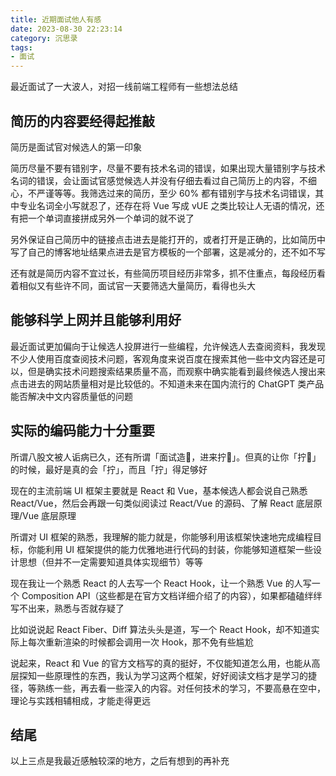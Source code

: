 ```yaml
---
title: 近期面试他人有感
date: 2023-08-30 22:23:14
category: 沉思录
tags:
- 面试
---
```


最近面试了一大波人，对招一线前端工程师有一些想法总结

## 简历的内容要经得起推敲

简历是面试官对候选人的第一印象

简历尽量不要有错别字，尽量不要有技术名词的错误，如果出现大量错别字与技术名词的错误，会让面试官感觉候选人并没有仔细去看过自己简历上的内容，不细心，不严谨等等。我筛选过来的简历，至少 60% 都有错别字与技术名词错误，其中专业名词全小写就忍了，还存在将 Vue 写成 vUE 之类比较让人无语的情况，还有把一个单词直接拼成另外一个单词的就不说了

另外保证自己简历中的链接点击进去是能打开的，或者打开是正确的，比如简历中写了自己的博客地址结果点进去是官方模板的一个部署，这是减分的，还不如不写

还有就是简历内容不宜过长，有些简历项目经历非常多，抓不住重点，每段经历看着相似又有些许不同，面试官一天要筛选大量简历，看得也头大

## 能够科学上网并且能够利用好

最近面试更加偏向于让候选人投屏进行一些编程，允许候选人去查阅资料，我发现不少人使用百度查阅技术问题，客观角度来说百度在搜索其他一些中文内容还是可以，但是确实技术问题搜索结果质量不高，而观察中确实能看到最终候选人搜出来点击进去的网站质量相对是比较低的。不知道未来在国内流行的 ChatGPT 类产品能否解决中文内容质量低的问题

## 实际的编码能力十分重要

所谓八股文被人诟病已久，还有所谓「面试造🚀，进来拧🔩」。但真的让你「拧🔩」的时候，最好是真的会「拧」，而且「拧」得足够好

现在的主流前端 UI 框架主要就是 React 和 Vue，基本候选人都会说自己熟悉 React/Vue，然后会再跟一句类似阅读过 React/Vue 的源码、了解 React 底层原理/Vue 底层原理

所谓对 UI 框架的熟悉，我理解的能力就是，你能够利用该框架快速地完成编程目标，你能利用 UI 框架提供的能力优雅地进行代码的封装，你能够知道框架一些设计思想（但并不一定需要知道具体实现细节）等等

现在我让一个熟悉 React 的人去写一个 React Hook，让一个熟悉 Vue 的人写一个 Composition API（这些都是在官方文档详细介绍了的内容），如果都磕磕绊绊写不出来，熟悉与否就存疑了

比如说说起 React Fiber、Diff 算法头头是道，写一个 React Hook，却不知道实际上每次重新渲染的时候都会调用一次 Hook，那不免有些尴尬

说起来，React 和 Vue 的官方文档写的真的挺好，不仅能知道怎么用，也能从高层探知一些原理性的东西，我认为学习这两个框架，好好阅读文档才是学习的捷径，等熟练一些，再去看一些深入的内容。对任何技术的学习，不要高悬在空中，理论与实践相辅相成，才能走得更远

## 结尾

以上三点是我最近感触较深的地方，之后有想到的再补充
